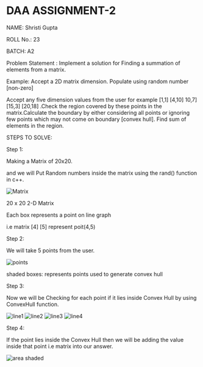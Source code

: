 # DAA ASSIGNMENT-2
NAME: Shristi Gupta

ROLL No.: 23

BATCH: A2

Problem Statement : Implement a solution for Finding a summation of elements from a matrix.

Example: Accept a 2D matrix dimension. Populate using random number [non-zero]

Accept any five dimension values from the user for example [1,1] [4,10] 10,7] [15,3] [20,18] .Check the region covered by these points in the matrix.Calculate the boundary by either considering all points or ignoring few points which may not come on boundary [convex hull]. Find sum of elements in the region.

STEPS TO SOLVE:

Step 1:

Making a Matrix of 20x20. 

and we will Put Random numbers inside the matrix using the rand() function in c++.

![Matrix](https://user-images.githubusercontent.com/91418248/193193645-22757650-3d38-45d0-a489-b174f9f5e9b9.jpg)

20 x 20 2-D Matrix 

Each box represents a point on line graph

i.e matrix [4] [5] represent poit(4,5)

Step 2: 

We will take 5 points from the user.

![points](https://user-images.githubusercontent.com/91418248/193193994-15c95d4d-a082-4f95-9f78-81b6bee1d946.jpg)

shaded boxes: represents points used to generate convex hull

Step 3: 

Now we will be Checking for each point if it lies inside Convex Hull by using ConvexHull function.

![line1](https://user-images.githubusercontent.com/91418248/193194276-b95c84be-05cc-4688-ad7d-5a7d8ad1f664.jpg)
![line2](https://user-images.githubusercontent.com/91418248/193194353-eff3524a-d1c5-4f21-9e92-d581e5c80dfc.jpg)
![line3](https://user-images.githubusercontent.com/91418248/193194366-83811d2e-b0ec-4eab-8513-d0427bfa3cd3.jpg)
![line4](https://user-images.githubusercontent.com/91418248/193194377-160ba697-f371-4ffe-bf2d-771ee63d0f6b.jpg)


Step 4: 

If the point lies inside the Convex Hull then we will be adding the value inside that point i.e matrix into our answer.

![area shaded](https://user-images.githubusercontent.com/91418248/193194416-35cc572d-f412-4e65-8d01-8fbce7ae81f1.jpg)




